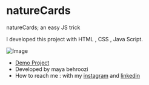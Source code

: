 # natureCards
natureCards; an easy JS trick

I developed this project with HTML , CSS , Java Script.

![Image](https://github.com/user-attachments/assets/861d767d-37b0-4a32-ac13-333e35e86bf8)

- [Demo Project](https://mayabehroozi.github.io/MusicPlayer/) 
- Developed by maya behroozi
- How to reach me : with my [instagram](https://www.instagram.com/maya_behroozi) and 
[linkedin](https://www.linkedin.com/in/maya-behroozi-5b27a425b/) 




